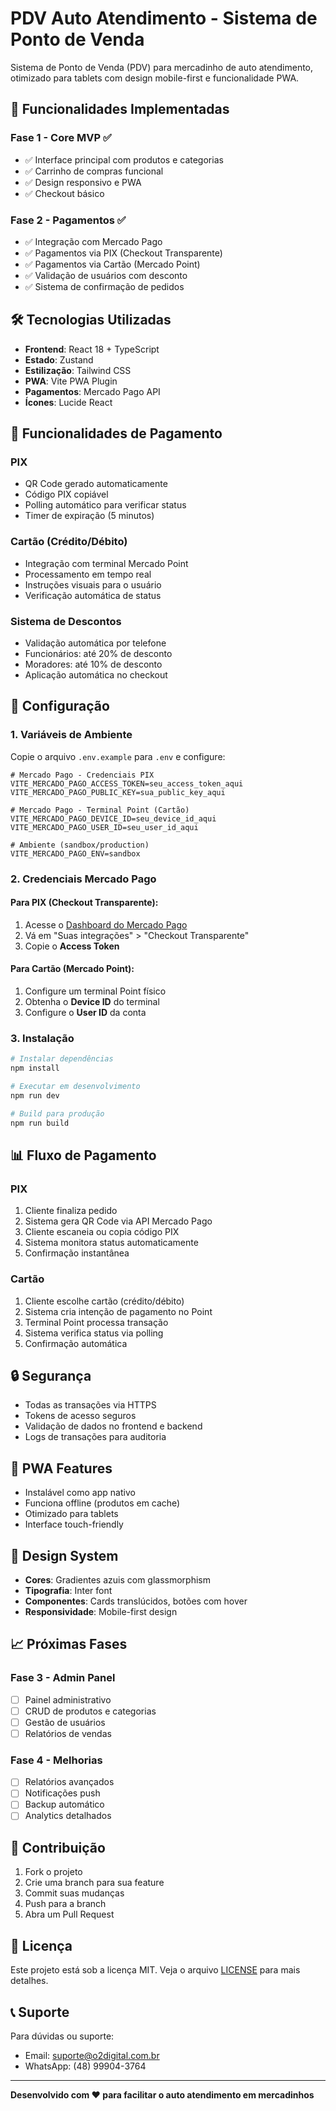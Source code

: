 # PDV Auto Atendimento - Sistema de Ponto de Venda

Sistema de Ponto de Venda (PDV) para mercadinho de auto atendimento, otimizado para tablets com design mobile-first e funcionalidade PWA.

## 🚀 Funcionalidades Implementadas

### Fase 1 - Core MVP ✅
- ✅ Interface principal com produtos e categorias
- ✅ Carrinho de compras funcional
- ✅ Design responsivo e PWA
- ✅ Checkout básico

### Fase 2 - Pagamentos ✅
- ✅ Integração com Mercado Pago
- ✅ Pagamentos via PIX (Checkout Transparente)
- ✅ Pagamentos via Cartão (Mercado Point)
- ✅ Validação de usuários com desconto
- ✅ Sistema de confirmação de pedidos

## 🛠️ Tecnologias Utilizadas

- **Frontend**: React 18 + TypeScript
- **Estado**: Zustand
- **Estilização**: Tailwind CSS
- **PWA**: Vite PWA Plugin
- **Pagamentos**: Mercado Pago API
- **Ícones**: Lucide React

## 📱 Funcionalidades de Pagamento

### PIX
- QR Code gerado automaticamente
- Código PIX copiável
- Polling automático para verificar status
- Timer de expiração (5 minutos)

### Cartão (Crédito/Débito)
- Integração com terminal Mercado Point
- Processamento em tempo real
- Instruções visuais para o usuário
- Verificação automática de status

### Sistema de Descontos
- Validação automática por telefone
- Funcionários: até 20% de desconto
- Moradores: até 10% de desconto
- Aplicação automática no checkout

## 🔧 Configuração

### 1. Variáveis de Ambiente

Copie o arquivo `.env.example` para `.env` e configure:

```env
# Mercado Pago - Credenciais PIX
VITE_MERCADO_PAGO_ACCESS_TOKEN=seu_access_token_aqui
VITE_MERCADO_PAGO_PUBLIC_KEY=sua_public_key_aqui

# Mercado Pago - Terminal Point (Cartão)
VITE_MERCADO_PAGO_DEVICE_ID=seu_device_id_aqui
VITE_MERCADO_PAGO_USER_ID=seu_user_id_aqui

# Ambiente (sandbox/production)
VITE_MERCADO_PAGO_ENV=sandbox
```

### 2. Credenciais Mercado Pago

#### Para PIX (Checkout Transparente):
1. Acesse o [Dashboard do Mercado Pago](https://www.mercadopago.com.br/developers/panel)
2. Vá em "Suas integrações" > "Checkout Transparente"
3. Copie o **Access Token**

#### Para Cartão (Mercado Point):
1. Configure um terminal Point físico
2. Obtenha o **Device ID** do terminal
3. Configure o **User ID** da conta

### 3. Instalação

```bash
# Instalar dependências
npm install

# Executar em desenvolvimento
npm run dev

# Build para produção
npm run build
```

## 📊 Fluxo de Pagamento

### PIX
1. Cliente finaliza pedido
2. Sistema gera QR Code via API Mercado Pago
3. Cliente escaneia ou copia código PIX
4. Sistema monitora status automaticamente
5. Confirmação instantânea

### Cartão
1. Cliente escolhe cartão (crédito/débito)
2. Sistema cria intenção de pagamento no Point
3. Terminal Point processa transação
4. Sistema verifica status via polling
5. Confirmação automática

## 🔒 Segurança

- Todas as transações via HTTPS
- Tokens de acesso seguros
- Validação de dados no frontend e backend
- Logs de transações para auditoria

## 📱 PWA Features

- Instalável como app nativo
- Funciona offline (produtos em cache)
- Otimizado para tablets
- Interface touch-friendly

## 🎨 Design System

- **Cores**: Gradientes azuis com glassmorphism
- **Tipografia**: Inter font
- **Componentes**: Cards translúcidos, botões com hover
- **Responsividade**: Mobile-first design

## 📈 Próximas Fases

### Fase 3 - Admin Panel
- [ ] Painel administrativo
- [ ] CRUD de produtos e categorias
- [ ] Gestão de usuários
- [ ] Relatórios de vendas

### Fase 4 - Melhorias
- [ ] Relatórios avançados
- [ ] Notificações push
- [ ] Backup automático
- [ ] Analytics detalhados

## 🤝 Contribuição

1. Fork o projeto
2. Crie uma branch para sua feature
3. Commit suas mudanças
4. Push para a branch
5. Abra um Pull Request

## 📄 Licença

Este projeto está sob a licença MIT. Veja o arquivo [LICENSE](LICENSE) para mais detalhes.

## 📞 Suporte

Para dúvidas ou suporte:
- Email: suporte@o2digital.com.br
- WhatsApp: (48) 99904-3764

---

**Desenvolvido com ❤️ para facilitar o auto atendimento em mercadinhos**
